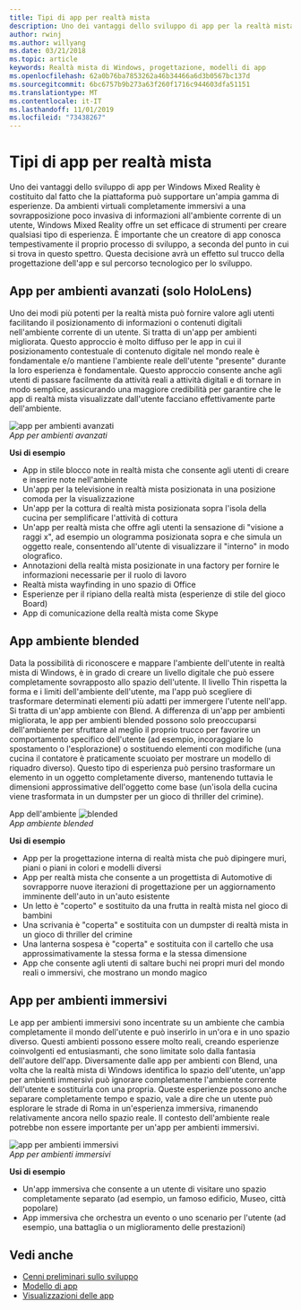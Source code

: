 ```yaml
---
title: Tipi di app per realtà mista
description: Uno dei vantaggi dello sviluppo di app per la realtà mista di Windows è costituito dalla possibilità che la piattaforma possa supportare da ambienti virtuali completamente immersivi, fino a una chiara sovrapposizione di informazioni sull'ambiente corrente di un utente.
author: rwinj
ms.author: willyang
ms.date: 03/21/2018
ms.topic: article
keywords: Realtà mista di Windows, progettazione, modelli di app
ms.openlocfilehash: 62a0b76ba7853262a46b34466a6d3b0567bc137d
ms.sourcegitcommit: 6bc6757b9b273a63f260f1716c944603dfa51151
ms.translationtype: MT
ms.contentlocale: it-IT
ms.lasthandoff: 11/01/2019
ms.locfileid: "73438267"
---
```

# <a name="types-of-mixed-reality-apps"></a>Tipi di app per realtà mista

Uno dei vantaggi dello sviluppo di app per Windows Mixed Reality è costituito dal fatto che la piattaforma può supportare un'ampia gamma di esperienze. Da ambienti virtuali completamente immersivi a una sovrapposizione poco invasiva di informazioni all'ambiente corrente di un utente, Windows Mixed Reality offre un set efficace di strumenti per creare qualsiasi tipo di esperienza. È importante che un creatore di app conosca tempestivamente il proprio processo di sviluppo, a seconda del punto in cui si trova in questo spettro. Questa decisione avrà un effetto sul trucco della progettazione dell'app e sul percorso tecnologico per lo sviluppo.

## <a name="enhanced-environment-apps-hololens-only"></a>App per ambienti avanzati (solo HoloLens)

Uno dei modi più potenti per la realtà mista può fornire valore agli utenti facilitando il posizionamento di informazioni o contenuti digitali nell'ambiente corrente di un utente. Si tratta di un'app per ambienti migliorata. Questo approccio è molto diffuso per le app in cui il posizionamento contestuale di contenuto digitale nel mondo reale è fondamentale e/o mantiene l'ambiente reale dell'utente "presente" durante la loro esperienza è fondamentale. Questo approccio consente anche agli utenti di passare facilmente da attività reali a attività digitali e di tornare in modo semplice, assicurando una maggiore credibilità per garantire che le app di realtà mista visualizzate dall'utente facciano effettivamente parte dell'ambiente.

![app per ambienti avanzati](images/enhancedenvironmentapps-640px.jpg)<br>
*App per ambienti avanzati*

**Usi di esempio**
* App in stile blocco note in realtà mista che consente agli utenti di creare e inserire note nell'ambiente
* Un'app per la televisione in realtà mista posizionata in una posizione comoda per la visualizzazione
* Un'app per la cottura di realtà mista posizionata sopra l'isola della cucina per semplificare l'attività di cottura
* Un'app per realtà mista che offre agli utenti la sensazione di "visione a raggi x", ad esempio un ologramma posizionata sopra e che simula un oggetto reale, consentendo all'utente di visualizzare il "interno" in modo olografico.
* Annotazioni della realtà mista posizionate in una factory per fornire le informazioni necessarie per il ruolo di lavoro
* Realtà mista wayfinding in uno spazio di Office
* Esperienze per il ripiano della realtà mista (esperienze di stile del gioco Board)
* App di comunicazione della realtà mista come Skype

## <a name="blended-environment-apps"></a>App ambiente blended

Data la possibilità di riconoscere e mappare l'ambiente dell'utente in realtà mista di Windows, è in grado di creare un livello digitale che può essere completamente sovrapposto allo spazio dell'utente. Il livello Thin rispetta la forma e i limiti dell'ambiente dell'utente, ma l'app può scegliere di trasformare determinati elementi più adatti per immergere l'utente nell'app. Si tratta di un'app ambiente con Blend. A differenza di un'app per ambienti migliorata, le app per ambienti blended possono solo preoccuparsi dell'ambiente per sfruttare al meglio il proprio trucco per favorire un comportamento specifico dell'utente (ad esempio, incoraggiare lo spostamento o l'esplorazione) o sostituendo elementi con modifiche (una cucina il contatore è praticamente scuoiato per mostrare un modello di riquadro diverso). Questo tipo di esperienza può persino trasformare un elemento in un oggetto completamente diverso, mantenendo tuttavia le dimensioni approssimative dell'oggetto come base (un'isola della cucina viene trasformata in un dumpster per un gioco di thriller del crimine).

App dell'ambiente ![blended](images/blendedenvironmentapps-640px.jpg)<br>
*App ambiente blended*

**Usi di esempio**
* App per la progettazione interna di realtà mista che può dipingere muri, piani o piani in colori e modelli diversi
* App per realtà mista che consente a un progettista di Automotive di sovrapporre nuove iterazioni di progettazione per un aggiornamento imminente dell'auto in un'auto esistente
* Un letto è "coperto" e sostituito da una frutta in realtà mista nel gioco di bambini
* Una scrivania è "coperta" e sostituita con un dumpster di realtà mista in un gioco di thriller del crimine
* Una lanterna sospesa è "coperta" e sostituita con il cartello che usa approssimativamente la stessa forma e la stessa dimensione
* App che consente agli utenti di saltare buchi nei propri muri del mondo reali o immersivi, che mostrano un mondo magico

## <a name="immersive-environment-apps"></a>App per ambienti immersivi

Le app per ambienti immersivi sono incentrate su un ambiente che cambia completamente il mondo dell'utente e può inserirlo in un'ora e in uno spazio diverso. Questi ambienti possono essere molto reali, creando esperienze coinvolgenti ed entusiasmanti, che sono limitate solo dalla fantasia dell'autore dell'app. Diversamente dalle app per ambienti con Blend, una volta che la realtà mista di Windows identifica lo spazio dell'utente, un'app per ambienti immersivi può ignorare completamente l'ambiente corrente dell'utente e sostituirla con una propria. Queste esperienze possono anche separare completamente tempo e spazio, vale a dire che un utente può esplorare le strade di Roma in un'esperienza immersiva, rimanendo relativamente ancora nello spazio reale. Il contesto dell'ambiente reale potrebbe non essere importante per un'app per ambienti immersivi.

![app per ambienti immersivi](images/windows-mixed-reality-640px.jpg)<br>
*App per ambienti immersivi*

**Usi di esempio**
* Un'app immersiva che consente a un utente di visitare uno spazio completamente separato (ad esempio, un famoso edificio, Museo, città popolare)
* App immersiva che orchestra un evento o uno scenario per l'utente (ad esempio, una battaglia o un miglioramento delle prestazioni)

## <a name="see-also"></a>Vedi anche
* [Cenni preliminari sullo sviluppo](development.md)
* [Modello di app](app-model.md)
* [Visualizzazioni delle app](app-views.md)
